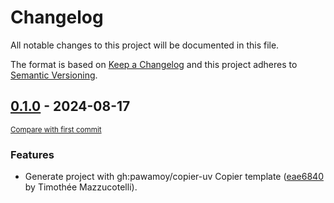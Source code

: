 # Changelog

All notable changes to this project will be documented in this file.

The format is based on [Keep a Changelog](http://keepachangelog.com/en/1.0.0/)
and this project adheres to [Semantic Versioning](http://semver.org/spec/v2.0.0.html).

<!-- insertion marker -->
## [0.1.0](https://github.com/mkdocstrings/griffe-public-redundant-aliases/releases/tag/0.1.0) - 2024-08-17

<small>[Compare with first commit](https://github.com/mkdocstrings/griffe-public-redundant-aliases/compare/eae68401c337e636de8fd91ea517465ae0d1df23...0.1.0)</small>

### Features

- Generate project with gh:pawamoy/copier-uv Copier template ([eae6840](https://github.com/mkdocstrings/griffe-public-redundant-aliases/commit/eae68401c337e636de8fd91ea517465ae0d1df23) by Timothée Mazzucotelli).
